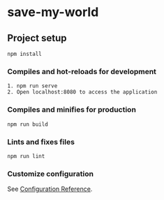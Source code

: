 # save-my-world

## Project setup
```
npm install
```

### Compiles and hot-reloads for development
```
1. npm run serve
2. Open localhost:8080 to access the application
```

### Compiles and minifies for production
```
npm run build
```

### Lints and fixes files
```
npm run lint
```

### Customize configuration
See [Configuration Reference](https://cli.vuejs.org/config/).
